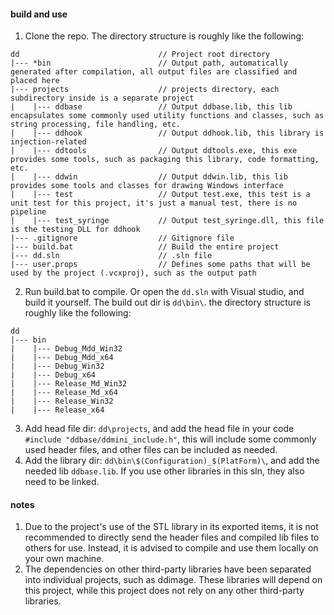 
#### build and use
1. Clone the repo. The directory structure is roughly like the following:
```
dd                               // Project root directory
|--- *bin                        // Output path, automatically generated after compilation, all output files are classified and placed here
|--- projects                    // projects directory, each subdirectory inside is a separate project
|    |--- ddbase                 // Output ddbase.lib, this lib encapsulates some commonly used utility functions and classes, such as string processing, file handling, etc.
|    |--- ddhook                 // Output ddhook.lib, this library is injection-related
|    |--- ddtools                // Output ddtools.exe, this exe provides some tools, such as packaging this library, code formatting, etc.
|    |--- ddwin                  // Output ddwin.lib, this lib provides some tools and classes for drawing Windows interface
|    |--- test                   // Output test.exe, this test is a unit test for this project, it's just a manual test, there is no pipeline
|    |--- test_syringe           // Output test_syringe.dll, this file is the testing DLL for ddhook
|--- .gitignore                  // Gitignore file
|--- build.bat                   // Build the entire project
|--- dd.sln                      // .sln file
|--- user.props                  // Defines some paths that will be used by the project (.vcxproj), such as the output path
```
2. Run build.bat to compile. Or open the `dd.sln` with Visual studio, and build it yourself. The build out dir is `dd\bin\`. the directory structure is roughly like the following:
```
dd
|--- bin
|    |--- Debug_Mdd_Win32
|    |--- Debug_Mdd_x64
|    |--- Debug_Win32
|    |--- Debug_x64
|    |--- Release_Md_Win32
|    |--- Release_Md_x64
|    |--- Release_Win32
|    |--- Release_x64
```
3. Add head file dir: `dd\projects`, and add the head file in your code `#include "ddbase/ddmini_include.h"`, this will include some commonly used header files, and other files can be included as needed.
4. Add the library dir: `dd\bin\$(Configuration)_$(PlatForm)\`, and add the needed lib `ddbase.lib`. If you use other libraries in this sln, they also need to be linked.
#### notes
1. Due to the project's use of the STL library in its exported items, it is not recommended to directly send the header files and compiled lib files to others for use. Instead, it is advised to compile and use them locally on your own machine.
2. The dependencies on other third-party libraries have been separated into individual projects, such as ddimage. These libraries will depend on this project, while this project does not rely on any other third-party libraries.

